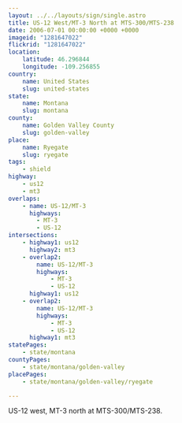 ```yaml
---
layout: ../../layouts/sign/single.astro
title: US-12 West/MT-3 North at MTS-300/MTS-238
date: 2006-07-01 00:00:00 +0000 +0000
imageid: "1281647022"
flickrid: "1281647022"
location:
    latitude: 46.296844
    longitude: -109.256855
country:
    name: United States
    slug: united-states
state:
    name: Montana
    slug: montana
county:
    name: Golden Valley County
    slug: golden-valley
place:
    name: Ryegate
    slug: ryegate
tags:
    - shield
highway:
    - us12
    - mt3
overlaps:
    - name: US-12/MT-3
      highways:
        - MT-3
        - US-12
intersections:
    - highway1: us12
      highway2: mt3
    - overlap2:
        name: US-12/MT-3
        highways:
            - MT-3
            - US-12
      highway1: us12
    - overlap2:
        name: US-12/MT-3
        highways:
            - MT-3
            - US-12
      highway1: mt3
statePages:
    - state/montana
countyPages:
    - state/montana/golden-valley
placePages:
    - state/montana/golden-valley/ryegate

---
```

US-12 west, MT-3 north at MTS-300/MTS-238.